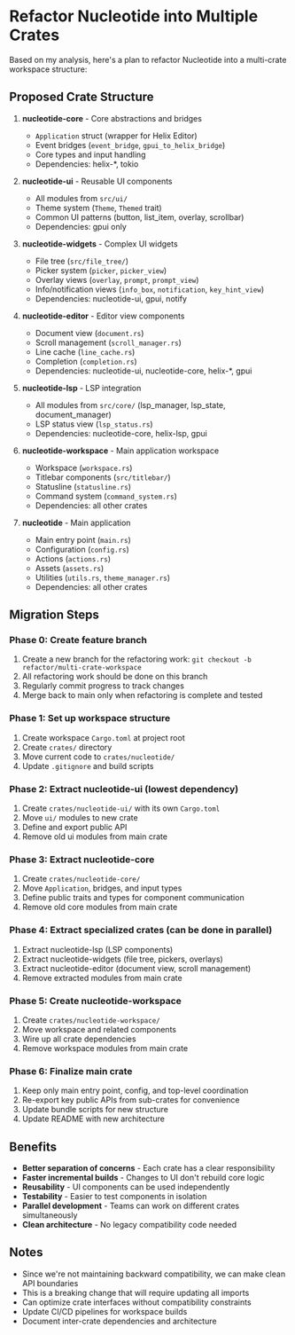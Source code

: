 # Refactor Nucleotide into Multiple Crates

Based on my analysis, here's a plan to refactor Nucleotide into a multi-crate workspace structure:

## Proposed Crate Structure

1. **nucleotide-core** - Core abstractions and bridges
   - `Application` struct (wrapper for Helix Editor)
   - Event bridges (`event_bridge`, `gpui_to_helix_bridge`)
   - Core types and input handling
   - Dependencies: helix-*, tokio

2. **nucleotide-ui** - Reusable UI components
   - All modules from `src/ui/`
   - Theme system (`Theme`, `Themed` trait)
   - Common UI patterns (button, list_item, overlay, scrollbar)
   - Dependencies: gpui only

3. **nucleotide-widgets** - Complex UI widgets
   - File tree (`src/file_tree/`)
   - Picker system (`picker`, `picker_view`)
   - Overlay views (`overlay`, `prompt`, `prompt_view`)
   - Info/notification views (`info_box`, `notification`, `key_hint_view`)
   - Dependencies: nucleotide-ui, gpui, notify

4. **nucleotide-editor** - Editor view components
   - Document view (`document.rs`)
   - Scroll management (`scroll_manager.rs`)
   - Line cache (`line_cache.rs`)
   - Completion (`completion.rs`)
   - Dependencies: nucleotide-ui, nucleotide-core, helix-*, gpui

5. **nucleotide-lsp** - LSP integration
   - All modules from `src/core/` (lsp_manager, lsp_state, document_manager)
   - LSP status view (`lsp_status.rs`)
   - Dependencies: nucleotide-core, helix-lsp, gpui

6. **nucleotide-workspace** - Main application workspace
   - Workspace (`workspace.rs`)
   - Titlebar components (`src/titlebar/`)
   - Statusline (`statusline.rs`)
   - Command system (`command_system.rs`)
   - Dependencies: all other crates

7. **nucleotide** - Main application
   - Main entry point (`main.rs`)
   - Configuration (`config.rs`)
   - Actions (`actions.rs`)
   - Assets (`assets.rs`)
   - Utilities (`utils.rs`, `theme_manager.rs`)
   - Dependencies: all other crates

## Migration Steps

### Phase 0: Create feature branch
1. Create a new branch for the refactoring work: `git checkout -b refactor/multi-crate-workspace`
2. All refactoring work should be done on this branch
3. Regularly commit progress to track changes
4. Merge back to main only when refactoring is complete and tested

### Phase 1: Set up workspace structure
1. Create workspace `Cargo.toml` at project root
2. Create `crates/` directory
3. Move current code to `crates/nucleotide/`
4. Update `.gitignore` and build scripts

### Phase 2: Extract nucleotide-ui (lowest dependency)
1. Create `crates/nucleotide-ui/` with its own `Cargo.toml`
2. Move `ui/` modules to new crate
3. Define and export public API
4. Remove old ui modules from main crate

### Phase 3: Extract nucleotide-core
1. Create `crates/nucleotide-core/` 
2. Move `Application`, bridges, and input types
3. Define public traits and types for component communication
4. Remove old core modules from main crate

### Phase 4: Extract specialized crates (can be done in parallel)
1. Extract nucleotide-lsp (LSP components)
2. Extract nucleotide-widgets (file tree, pickers, overlays)  
3. Extract nucleotide-editor (document view, scroll management)
4. Remove extracted modules from main crate

### Phase 5: Create nucleotide-workspace
1. Create `crates/nucleotide-workspace/`
2. Move workspace and related components
3. Wire up all crate dependencies
4. Remove workspace modules from main crate

### Phase 6: Finalize main crate
1. Keep only main entry point, config, and top-level coordination
2. Re-export key public APIs from sub-crates for convenience
3. Update bundle scripts for new structure
4. Update README with new architecture

## Benefits
- **Better separation of concerns** - Each crate has a clear responsibility
- **Faster incremental builds** - Changes to UI don't rebuild core logic
- **Reusability** - UI components can be used independently
- **Testability** - Easier to test components in isolation
- **Parallel development** - Teams can work on different crates simultaneously
- **Clean architecture** - No legacy compatibility code needed

## Notes
- Since we're not maintaining backward compatibility, we can make clean API boundaries
- This is a breaking change that will require updating all imports
- Can optimize crate interfaces without compatibility constraints
- Update CI/CD pipelines for workspace builds
- Document inter-crate dependencies and architecture
